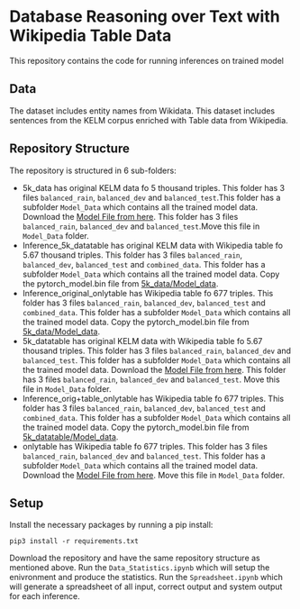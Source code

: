 # Database Reasoning over Text with Wikipedia Table Data

This repository contains the code for running inferences on trained model



## Data

The dataset includes entity names from Wikidata. 
This dataset includes sentences from the KELM corpus enriched with Table data from Wikipedia.


## Repository Structure
The repository is structured in 6 sub-folders:

* 5k_data has original KELM data fo 5 thousand triples. This folder has 3 files `balanced_rain`, `balanced_dev` and `balanced_test`.This folder has a subfolder `Model_Data` which contains all the trained model data. Download the [Model File from here](https://drive.google.com/file/d/1Fqp8Xi_BWdVSUmAthYA1c3IAvVq3NFw8/view?usp=sharing). This folder has 3 files `balanced_rain`, `balanced_dev` and `balanced_test`.Move this file in `Model_Data` folder.
* Inference_5k_datatable has original KELM data with Wikipedia table fo 5.67 thousand triples. This folder has 3 files `balanced_rain`, `balanced_dev`, `balanced_test` and `combined_data`. This folder has a subfolder `Model_Data` which contains all the trained model data. Copy the pytorch_model.bin file from [5k_data/Model_data](5k_data/Model_data/).
* Inference_original_onlytable has Wikipedia table fo 677 triples. This folder has 3 files `balanced_rain`, `balanced_dev`, `balanced_test` and `combined_data`. This folder has a subfolder `Model_Data` which contains all the trained model data. Copy the pytorch_model.bin file from [5k_data/Model_data](5k_data/Model_data/).
* 5k_datatable has original KELM data with Wikipedia table fo 5.67 thousand triples. This folder has 3 files `balanced_rain`, `balanced_dev` and `balanced_test`. This folder has a subfolder `Model_Data` which contains all the trained model data. Download the [Model File from here]("https://drive.google.com/file/d/1cO7F0asv0ar9i176Q9St832y1P8epQBu/view?usp=sharing"). This folder has 3 files `balanced_rain`, `balanced_dev` and `balanced_test`. Move this file in `Model_Data` folder.
* Inference_orig+table_onlytable has Wikipedia table fo 677 triples. This folder has 3 files `balanced_rain`, `balanced_dev`, `balanced_test` and `combined_data`. This folder has a subfolder `Model_Data` which contains all the trained model data. Copy the pytorch_model.bin file from [5k_datatable/Model_data](5k_datatable/Model_data/).
* onlytable has Wikipedia table fo 677 triples. This folder has 3 files `balanced_rain`, `balanced_dev` and `balanced_test`. This folder has a subfolder `Model_Data` which contains all the trained model data. Download the [Model File from here]("https://drive.google.com/file/d/1Dzq8zKncBFEWB4WgGUzV6_xTste7x3Un/view?usp=sharing"). Move this file in `Model_Data` folder.



## Setup

Install the necessary packages by running a pip install:

```
pip3 install -r requirements.txt
```
Download the repository and have the same repository structure as mentioned above.
Run the `Data_Statistics.ipynb` which will setup the enivronment and produce the statistics.
Run the `Spreadsheet.ipynb` which will generate a spreadsheet of all input, correct output and system output for each inference.





